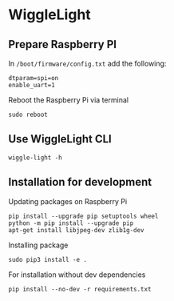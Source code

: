 # WiggleLight

## Prepare Raspberry PI

In `/boot/firmware/config.txt` add the following:

```
dtparam=spi=on
enable_uart=1
```

Reboot the Raspberry Pi via terminal

```
sudo reboot
```

## Use WiggleLight CLI

```
wiggle-light -h
```

## Installation for development

Updating packages on Raspberry Pi
```
pip install --upgrade pip setuptools wheel
python -m pip install --upgrade pip
apt-get install libjpeg-dev zlib1g-dev
```

Installing package
```
sudo pip3 install -e .
```

For installation without dev dependencies
```
pip install --no-dev -r requirements.txt
```